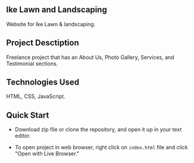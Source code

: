 ## Ike Lawn and Landscaping

Website for Ike Lawn & landscaping.

## Project Desctiption

Freelance project that has an About Us, Photo Gallery, Services, and Testimonial sections.

## Technologies Used

HTML, CSS, JavaScript.

## Quick Start

- Download zip file or clone the repository, and open it up in your text editor.

- To open project in web browser, right click on `index.html` file and click "Open with Live Browser."
